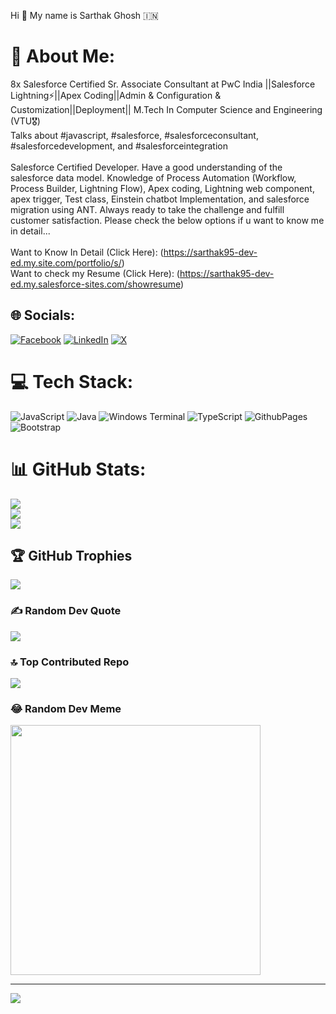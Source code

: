 Hi 👋 My name is Sarthak Ghosh 🇮🇳
# 💫 About Me:
8x Salesforce Certified Sr. Associate Consultant at PwC India ||Salesforce Lightning⚡||Apex Coding||Admin & Configuration & Customization||Deployment|| M.Tech In Computer Science and Engineering (VTU🎖)<br>Talks about #javascript, #salesforce, #salesforceconsultant, #salesforcedevelopment, and #salesforceintegration<br><br>Salesforce Certified Developer. Have a good understanding of the salesforce data model. Knowledge of Process Automation (Workflow, Process Builder, Lightning Flow), Apex coding, Lightning web component, apex trigger, Test class, Einstein chatbot Implementation, and salesforce migration using ANT. Always ready to take the challenge and fulfill customer satisfaction. Please check the below options if u want to know me in detail...<br><br>Want to Know In Detail (Click Here): (https://sarthak95-dev-ed.my.site.com/portfolio/s/) <br>Want to check my Resume (Click Here): (https://sarthak95-dev-ed.my.salesforce-sites.com/showresume)


## 🌐 Socials:
[![Facebook](https://img.shields.io/badge/Facebook-%231877F2.svg?logo=Facebook&logoColor=white)](https://facebook.com/sarthak.ghosh.75) [![LinkedIn](https://img.shields.io/badge/LinkedIn-%230077B5.svg?logo=linkedin&logoColor=white)](https://linkedin.com/in/sarthaksfdc95) [![X](https://img.shields.io/badge/X-black.svg?logo=X&logoColor=white)](https://x.com/sarthakghosh95) 

# 💻 Tech Stack:
![JavaScript](https://img.shields.io/badge/javascript-%23323330.svg?style=plastic&logo=javascript&logoColor=%23F7DF1E) ![Java](https://img.shields.io/badge/java-%23ED8B00.svg?style=plastic&logo=openjdk&logoColor=white) ![Windows Terminal](https://img.shields.io/badge/Windows%20Terminal-%234D4D4D.svg?style=plastic&logo=windows-terminal&logoColor=white) ![TypeScript](https://img.shields.io/badge/typescript-%23007ACC.svg?style=plastic&logo=typescript&logoColor=white) ![GithubPages](https://img.shields.io/badge/github%20pages-121013?style=plastic&logo=github&logoColor=white) ![Bootstrap](https://img.shields.io/badge/bootstrap-%238511FA.svg?style=plastic&logo=bootstrap&logoColor=white)
# 📊 GitHub Stats:
![](https://github-readme-stats.vercel.app/api?username=sarthakbittu1995&theme=tokyonight&hide_border=false&include_all_commits=true&count_private=true)<br/>
![](https://github-readme-streak-stats.herokuapp.com/?user=sarthakbittu1995&theme=tokyonight&hide_border=false)<br/>
![](https://github-readme-stats.vercel.app/api/top-langs/?username=sarthakbittu1995&theme=tokyonight&hide_border=false&include_all_commits=true&count_private=true&layout=compact)

## 🏆 GitHub Trophies
![](https://github-profile-trophy.vercel.app/?username=sarthakbittu1995&theme=radical&no-frame=false&no-bg=true&margin-w=4)

### ✍️ Random Dev Quote
![](https://quotes-github-readme.vercel.app/api?type=horizontal&theme=radical)

### 🔝 Top Contributed Repo
![](https://github-contributor-stats.vercel.app/api?username=sarthakbittu1995&limit=5&theme=dark&combine_all_yearly_contributions=true)

### 😂 Random Dev Meme
<img src='https://randommeme-five.vercel.app/' style="height: 400px;"/>

---
[![](https://visitcount.itsvg.in/api?id=sarthakbittu1995&icon=2&color=1)](https://visitcount.itsvg.in)

<!-- Proudly created with GPRM ( https://gprm.itsvg.in ) -->
